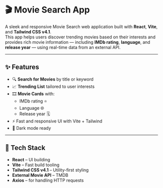 # 🎬 Movie Search App

A sleek and responsive Movie Search web application built with **React**, **Vite**, and **Tailwind CSS v4.1**.  
This app helps users discover trending movies based on their interests and provides rich movie information — including **IMDb rating**, **language**, and **release year** — using real-time data from an external API.

---

## ✨ Features

- 🔍 **Search for Movies** by title or keyword
- 📈 **Trending List** tailored to user interests
- 🎞️ **Movie Cards** with:
  - IMDb rating ⭐
  - Language 🌐
  - Release year 🗓️
- ⚡ Fast and responsive UI with Vite + Tailwind
- 🌙 Dark mode ready 

---

## 🔧 Tech Stack

- **React** – UI building
- **Vite** – Fast build tooling
- **Tailwind CSS v4.1** – Utility-first styling
- **External Movie API** – TMDB
- **Axios** – for handling HTTP requests

